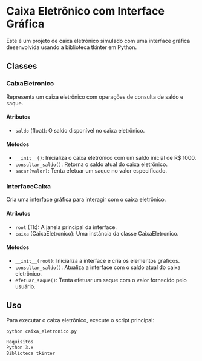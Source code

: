 # Caixa Eletrônico com Interface Gráfica

Este é um projeto de caixa eletrônico simulado com uma interface gráfica desenvolvida usando a biblioteca tkinter em Python.

## Classes

### CaixaEletronico

Representa um caixa eletrônico com operações de consulta de saldo e saque.

#### Atributos

- `saldo` (float): O saldo disponível no caixa eletrônico.

#### Métodos

- `__init__()`: Inicializa o caixa eletrônico com um saldo inicial de R$ 1000.
- `consultar_saldo()`: Retorna o saldo atual do caixa eletrônico.
- `sacar(valor)`: Tenta efetuar um saque no valor especificado.

### InterfaceCaixa

Cria uma interface gráfica para interagir com o caixa eletrônico.

#### Atributos

- `root` (Tk): A janela principal da interface.
- `caixa` (CaixaEletronico): Uma instância da classe CaixaEletronico.

#### Métodos

- `__init__(root)`: Inicializa a interface e cria os elementos gráficos.
- `consultar_saldo()`: Atualiza a interface com o saldo atual do caixa eletrônico.
- `efetuar_saque()`: Tenta efetuar um saque com o valor fornecido pelo usuário.

## Uso

Para executar o caixa eletrônico, execute o script principal:

```bash
python caixa_eletronico.py

Requisitos
Python 3.x
Biblioteca tkinter
